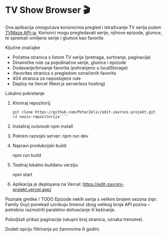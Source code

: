 # TV Show Browser 🎬

Ova aplikacija omogućava korisnicima pregled i istraživanje TV serija putem [TVMaze API-ja](https://www.tvmaze.com/api). Korisnici mogu pregledavati serije, njihove epizode, glumce, te spremati omiljene serije i glumce kao favorite.

 Ključne značajke

-  Početna stranica s listom TV serija (pretraga, sortiranje, paginacija)
-  Dinamičke rute za pojedinačne serije, glumce i epizode
-  Dodavanje/brisanje favorita (pohranjeno u localStorage)
-  /favorites stranica s pregledom označenih favorita
-  404 stranica za nepostojeće rute
-  Deploy na Vercel (Next.js serverless hosting)

 Lokalno pokretanje

1. Kloniraj repozitorij:

   ```bash
   git clone https://github.com/PetarZelic/edit-zavrsni-projekt.git
   cd naziv-repozitorija````

2. Instaliraj ovisnosti
    npm install
3. Pokreni razvojni server:
    npm run dev

1. Napravi produkcijski build:


    npm run build

2. Testiraj lokalno buildanu verziju:

    npm start

3. Aplikacija je deployana na Vercel:
     https://edit-zavrsni-projekt.vercel.app/



 Poznate greške / TODO
Epizode nekih serija s velikim brojem sezona (npr. Family Guy) ponekad uzrokuju timeout zbog velikog broja API poziva – potrebno razmotriti paralelno dohvaćanje ili keširanje.

Poboljšati prikaz paginacije (ukupni broj stranica, oznaka trenutne).

Dodati opciju filtriranja po žanrovima ili godini.